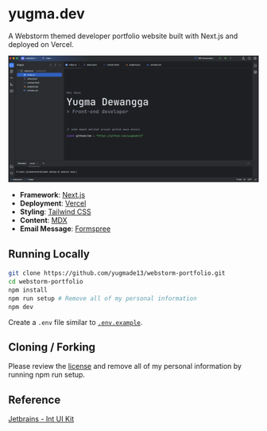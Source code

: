 # yugma.dev

A Webstorm themed developer portfolio website built with Next.js and deployed on Vercel.

![My Image](/public/images/webstorm-portfolio.png)

- **Framework**: [Next.js](https://nextjs.org/)
- **Deployment**: [Vercel](https://vercel.com)
- **Styling**: [Tailwind CSS](https://tailwindcss.com)
- **Content**: [MDX](https://mdxjs.com/)
- **Email Message**: [Formspree](https://formspree.io/)

## Running Locally

```bash
git clone https://github.com/yugmade13/webstorm-portfolio.git
cd webstorm-portfolio
npm install
npm run setup # Remove all of my personal information
npm dev
```

Create a `.env` file similar to [`.env.example`](.env.example).

## Cloning / Forking
Please review the [license](LICENSE.txt) and remove all of my personal information by running npm run setup.

## Reference
[Jetbrains - Int UI Kit](https://www.figma.com/community/file/1236626350629558788/Int-UI-Kit-(Community))
